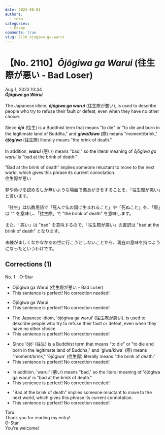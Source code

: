 ```yaml
---
date: 2023-08-01
authors:
  - toru
categories:
  - Essay
comments: true
slug: 2110_ojogiwa-ga-warui
---
```


# 【No. 2110】<strong><em>Ōjōgiwa ga Warui</strong></em> (往生際が悪い - Bad Loser)
<div class="date">Aug 1, 2023 10:44</div>
<div id="post"><div id="body_show_ori">
<strong><em>Ōjōgiwa ga Warui</strong></em><br/><br/>The Japanese idiom, <strong><em>ōjōgiwa ga warui</em></strong> (往生際が悪い), is used to describe people who try to refuse their fault or defeat, even when they have no other choice.<br/><br/>Since <strong><em>ōjō</em></strong> (往生) is a Buddhist term that means "to die" or "to die and born in the legitimate land of Buddha," and <strong><em>giwa/kiwa</em></strong> (際) means "moment/brink," <strong><em>ōjōgiwa</em></strong> (往生際) literally means "the brink of death."<br/><br/>In addition, <strong><em>warui</em></strong> (悪い) means "bad," so the literal meaning of <em>ōjōgiwa ga warui</em> is "bad at the brink of death."<br/><br/>"Bad at the brink of death" implies someone reluctant to move to the next world, which gives this phrase its current connotation.
</div></div>

<!-- more -->

<div id="post_ja"><div id="body_show_mo">
往生際が悪い<br/><br/>非や負けを認めるしか無いような場面で悪あがきをすることを、「往生際が悪い」と言います。<br/><br/>「往生」は仏教用語で「死んで仏の国に生まれること」や「死ぬこと」を、「際」は "" を意味し、「往生際」で "the brink of death" を意味します。<br/><br/>また、「悪い」は "bad" を意味するので、「往生際が悪い」の直訳は "bad at the brink of death" となります。<br/><br/>未練がましくなかなかあの世に行こうとしないことから、現在の意味を持つようになったというわけです。
</div></div>

## Corrections (1)
<div id="block"><div class="first_name"> No. 1　<span class="just_name">O-Star</span></div><div id="block2">
<ul class="correction_field">
<li class="incorrect">Ōjōgiwa ga Warui (往生際が悪い - Bad Loser)</li>
<li class="corrected perfect">This sentence is perfect! No correction needed!</li>
</ul>
<ul class="correction_field">
<li class="incorrect">Ōjōgiwa ga Warui</li>
<li class="corrected perfect">This sentence is perfect! No correction needed!</li>
</ul>
<ul class="correction_field">
<li class="incorrect">The Japanese idiom, 'ōjōgiwa ga warui' (往生際が悪い), is used to describe people who try to refuse their fault or defeat, even when they have no other choice.</li>
<li class="corrected perfect">This sentence is perfect! No correction needed!</li>
</ul>
<ul class="correction_field">
<li class="incorrect">Since 'ōjō' (往生) is a Buddhist term that means "to die" or "to die and born in the legitimate land of Buddha," and 'giwa/kiwa' (際) means "moment/brink," 'ōjōgiwa' (往生際) literally means "the brink of death."</li>
<li class="corrected perfect">This sentence is perfect! No correction needed!</li>
</ul>
<ul class="correction_field">
<li class="incorrect">In addition, 'warui' (悪い) means "bad," so the literal meaning of 'ōjōgiwa ga warui' is "bad at the brink of death."</li>
<li class="corrected perfect">This sentence is perfect! No correction needed!</li>
</ul>
<ul class="correction_field">
<li class="incorrect">"Bad at the brink of death" implies someone reluctant to move to the next world, which gives this phrase its current connotation.</li>
<li class="corrected perfect">This sentence is perfect! No correction needed!</li>
</ul>
</div><div class="name"><span class="just_name">Toru</span><br>
Thank you for reading my entry!
</div>
<div class="name"><span class="just_name">O-Star</span><br>
You're welcome!
</div>
</div>
